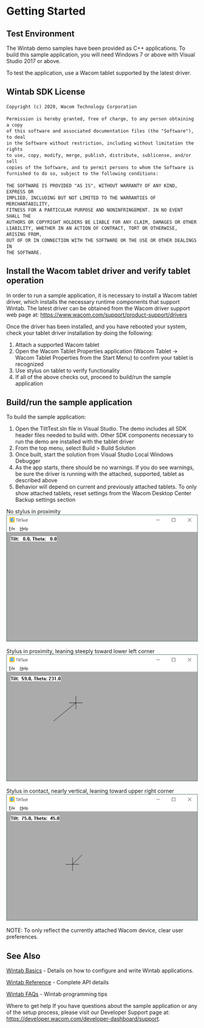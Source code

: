 # Getting Started 

## Test Environment
The Wintab demo samples have been provided as C++ applications. To build this sample application, you will need Windows 7 or above with Visual Studio 2017 or above.

To test the application, use a Wacom tablet supported by the latest driver.

## Wintab SDK License
```
Copyright (c) 2020, Wacom Technology Corporation

Permission is hereby granted, free of charge, to any person obtaining a copy
of this software and associated documentation files (the "Software"), to deal
in the Software without restriction, including without limitation the rights
to use, copy, modify, merge, publish, distribute, sublicense, and/or sell
copies of the Software, and to permit persons to whom the Software is
furnished to do so, subject to the following conditions:
 
THE SOFTWARE IS PROVIDED "AS IS", WITHOUT WARRANTY OF ANY KIND, EXPRESS OR
IMPLIED, INCLUDING BUT NOT LIMITED TO THE WARRANTIES OF MERCHANTABILITY,
FITNESS FOR A PARTICULAR PURPOSE AND NONINFRINGEMENT. IN NO EVENT SHALL THE
AUTHORS OR COPYRIGHT HOLDERS BE LIABLE FOR ANY CLAIM, DAMAGES OR OTHER
LIABILITY, WHETHER IN AN ACTION OF CONTRACT, TORT OR OTHERWISE, ARISING FROM,
OUT OF OR IN CONNECTION WITH THE SOFTWARE OR THE USE OR OTHER DEALINGS IN
THE SOFTWARE.
```

## Install the Wacom tablet driver and verify tablet operation
In order to run a sample application, it is necessary to install a Wacom tablet driver, which installs the necessary runtime components that support Wintab. The latest driver can be obtained from the Wacom driver support web page at: https://www.wacom.com/support/product-support/drivers

Once the driver has been installed, and you have rebooted your system, check your tablet driver installation by doing the following:

1. Attach a supported Wacom tablet
1. Open the Wacom Tablet Properties application (Wacom Tablet → Wacom Tablet Properties from the Start Menu) to confirm your tablet is recognized
1. Use stylus on tablet to verify functionality
1. If all of the above checks out, proceed to build/run the sample application


## Build/run the sample application
To build the sample application:

1. Open the TiltTest.sln file in Visual Studio. The demo includes all SDK header files needed to build with. Other SDK components necessary to run the demo are installed with the tablet driver
1. From the top menu, select Build > Build Solution
1. Once built, start the solution from Visual Studio Local Windows Debugger
1. As the app starts, there should be no warnings. If you do see warnings, be sure the driver is running with the attached, supported, tablet as described above
1. Behavior will depend on current and previously attached tablets. To only show attached tablets, reset settings from the Wacom Desktop Center Backup settings section

No stylus in proximity
![](./Media/sc-gs-tt-noStylus.png)

Stylus in proximity, leaning steeply toward lower left corner
![](./Media/sc-gs-tt-stylusProx.png)

Stylus in contact, nearly vertical, leaning toward upper right corner
![](./Media/sc-gs-tt-stylusContact.png)

NOTE: To only reflect the currently attached Wacom device, clear user preferences.

## See Also

[Wintab Basics](https://developer-docs.wacom.com/wacom-device-api/docs/wintab-overview) - Details on how to configure and write Wintab applications.

[Wintab Reference](https://developer-docs.wacom.com/wacom-device-api/docs/wintab-reference) - Complete API details

[Wintab FAQs](https://developer-docs.wacom.com/wacom-device-api/docs/wintab-faqs) - Wintab programming tips


Where to get help
If you have questions about the sample application or any of the setup process, please visit our Developer Support page at: https://developer.wacom.com/developer-dashboard/support.